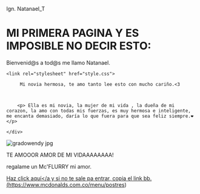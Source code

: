 Ign. Natanael_T

# MI PRIMERA PAGINA Y ES IMPOSIBLE NO DECIR ESTO:
Bienvenid@s a tod@s me llamo Natanael.
<html lang="es-ES">
<head>
    <meta charset="UTF-8">
    <meta name="viewport" content="width=device-width, initial-scale=1.0">

    <link rel="stylesheet" href="style.css">
</head>
<body>
    <div class="contenedor">
      
         Mi novia hermosa, te amo tanto lee esto con mucho cariño.<3
         
        
        
        <p> Ella es mi novia, la mujer de mi vida , la dueña de mi corazon, la amo con todas mis fuerzas, es muy hermosa e inteligente, me encanta demasiado, daría lo que fuera para que sea feliz siempre.❤️</p>
    
    </div>
</body>
</html>
            
![gradowendy jpg](https://github.com/user-attachments/assets/40d92b56-292c-41e6-a091-a18d9a33baab)


TE AMOOOR AMOR DE MI VIDAAAAAAAA! 

regalame un Mc'FLURRY mi amor.


<a href="#" class="boton-redirecction">Haz click aquí</a y si no te sale pa entrar, copia el link bb.
<a href="#" class="boton-redirecction">(https://www.mcdonalds.com.co/menu/postres)</a>
